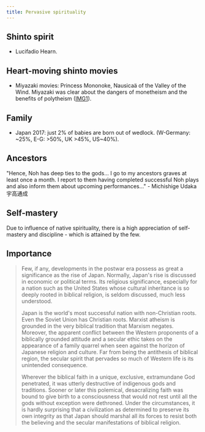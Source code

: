 ```yaml
---
title: Pervasive spirituality‎
---
```


## Shinto spirit
- Lucifadio Hearn.

## Heart-moving shinto movies
- Miyazaki movies: Princess Mononoke, Nausicaä of the Valley of the Wind. Miyazaki was clear about the dangers of monetheism and the benefits of polytheism ([IMG1](http://i.imgur.com/TwRk0Cl.jpg)).

## Family
- Japan 2017: just 2% of babies are born out of wedlock. (W-Germany: ~25%, E-G: >50%, UK >45%, US~40%).

## Ancestors
"Hence, Noh has deep ties to the gods... I go to my ancestors graves at least once a month. I report to them having completed successful Noh plays and also inform them about upcoming performances..." - Michishige Udaka 宇高通成

## Self-mastery
Due to influence of native spirituality, there is a high appreciation of self-mastery and discipline - which is attained by the few.

## Importance
> Few, if any, developments in the postwar era possess as great a significance as the rise of Japan. Normally, Japan's rise is discussed in economic or political terms. Its religious significance, especially for a nation such as the United States whose cultural inheritance is so deeply rooted in biblical religion, is seldom discussed, much less understood. 
> 
> Japan is the world's most successful nation with non-Christian roots. Even the Soviet Union has Christian roots. Marxist atheism is grounded in the very biblical tradition that Marxism negates. Moreover, the apparent conflict between the Western proponents of a biblically grounded attitude and a secular ethic takes on the appearance of a family quarrel when seen against the horizon of Japanese religion and culture. Far from being the antithesis of biblical  region, the secular spirit that pervades so much of Western life is its unintended  consequence.
> 
> Wherever the biblical faith in a unique, exclusive, extramundane God penetrated, it was utterly destructive of indigenous gods and traditions. Sooner or later this polemical, desacralizing faith was bound to give birth to a consciousness that would not rest until all the gods without exception were dethroned. Under the circumstances, it is hardly surprising that a civilization as determined to preserve its own integrity as that Japan should marshal all its forces to resist both the believing and the secular manifestations of biblical religion.